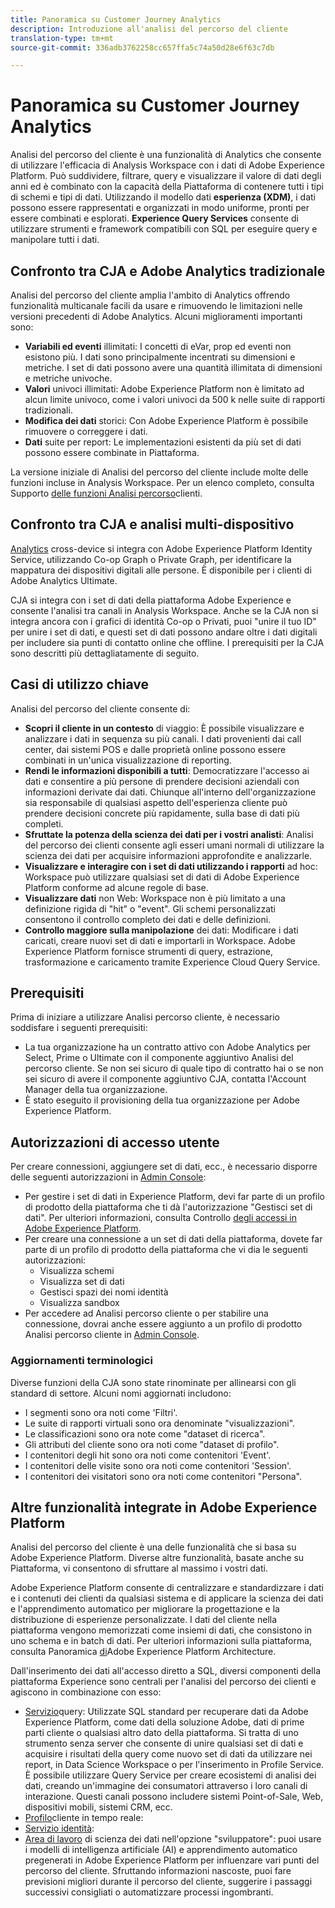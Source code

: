 ```yaml
---
title: Panoramica su Customer Journey Analytics
description: Introduzione all'analisi del percorso del cliente
translation-type: tm+mt
source-git-commit: 336adb3762258cc657ffa5c74a50d28e6f63c7db

---
```



# Panoramica su Customer Journey Analytics

Analisi del percorso del cliente è una funzionalità di Analytics che consente di utilizzare l&#39;efficacia di Analysis Workspace con i dati di Adobe Experience Platform. Può suddividere, filtrare, query e visualizzare il valore di dati degli anni ed è combinato con la capacità della Piattaforma di contenere tutti i tipi di schemi e tipi di dati. Utilizzando il modello dati **esperienza (XDM)**, i dati possono essere rappresentati e organizzati in modo uniforme, pronti per essere combinati e esplorati. **Experience Query Services** consente di utilizzare strumenti e framework compatibili con SQL per eseguire query e manipolare tutti i dati.

## Confronto tra CJA e Adobe Analytics tradizionale

Analisi del percorso del cliente amplia l&#39;ambito di Analytics offrendo funzionalità multicanale facili da usare e rimuovendo le limitazioni nelle versioni precedenti di Adobe Analytics. Alcuni miglioramenti importanti sono:

* **Variabili ed eventi** illimitati: I concetti di eVar, prop ed eventi non esistono più. I dati sono principalmente incentrati su dimensioni e metriche. I set di dati possono avere una quantità illimitata di dimensioni e metriche univoche.
* **Valori** univoci illimitati: Adobe Experience Platform non è limitato ad alcun limite univoco, come i valori univoci da 500 k nelle suite di rapporti tradizionali.
* **Modifica dei dati** storici: Con Adobe Experience Platform è possibile rimuovere o correggere i dati.
* **Dati** suite per report: Le implementazioni esistenti da più set di dati possono essere combinate in Piattaforma.

La versione iniziale di Analisi del percorso del cliente include molte delle funzioni incluse in Analysis Workspace. Per un elenco completo, consulta Supporto [delle funzioni Analisi percorso](cja-aa.md)clienti.

## Confronto tra CJA e analisi multi-dispositivo

[Analytics](https://docs.adobe.com/content/help/en/analytics/components/cda/cda-home.html) cross-device si integra con Adobe Experience Platform Identity Service, utilizzando Co-op Graph o Private Graph, per identificare la mappatura dei dispositivi digitali alle persone. È disponibile per i clienti di Adobe Analytics Ultimate.

CJA si integra con i set di dati della piattaforma Adobe Experience e consente l&#39;analisi tra canali in Analysis Workspace. Anche se la CJA non si integra ancora con i grafici di identità Co-op o Privati, puoi &quot;unire il tuo ID&quot; per unire i set di dati, e questi set di dati possono andare oltre i dati digitali per includere sia punti di contatto online che offline. I prerequisiti per la CJA sono descritti più dettagliatamente di seguito.

## Casi di utilizzo chiave

Analisi del percorso del cliente consente di:

* **Scopri il cliente in un contesto** di viaggio: È possibile visualizzare e analizzare i dati in sequenza su più canali. I dati provenienti dai call center, dai sistemi POS e dalle proprietà online possono essere combinati in un&#39;unica visualizzazione di reporting.
* **Rendi le informazioni disponibili a tutti**: Democratizzare l&#39;accesso ai dati e consentire a più persone di prendere decisioni aziendali con informazioni derivate dai dati. Chiunque all&#39;interno dell&#39;organizzazione sia responsabile di qualsiasi aspetto dell&#39;esperienza cliente può prendere decisioni concrete più rapidamente, sulla base di dati più completi.
* **Sfruttate la potenza della scienza dei dati per i vostri analisti**: Analisi del percorso dei clienti consente agli esseri umani normali di utilizzare la scienza dei dati per acquisire informazioni approfondite e analizzarle.
* **Visualizzare e interagire con i set di dati utilizzando i rapporti** ad hoc: Workspace può utilizzare qualsiasi set di dati di Adobe Experience Platform conforme ad alcune regole di base.
* **Visualizzare dati** non Web: Workspace non è più limitato a una definizione rigida di &quot;hit&quot; o &quot;event&quot;. Gli schemi personalizzati consentono il controllo completo dei dati e delle definizioni.
* **Controllo maggiore sulla manipolazione** dei dati: Modificare i dati caricati, creare nuovi set di dati e importarli in Workspace. Adobe Experience Platform fornisce strumenti di query, estrazione, trasformazione e caricamento tramite Experience Cloud Query Service.

## Prerequisiti

Prima di iniziare a utilizzare Analisi percorso cliente, è necessario soddisfare i seguenti prerequisiti:

* La tua organizzazione ha un contratto attivo con Adobe Analytics per Select, Prime o Ultimate con il componente aggiuntivo Analisi del percorso cliente. Se non sei sicuro di quale tipo di contratto hai o se non sei sicuro di avere il componente aggiuntivo CJA, contatta l&#39;Account Manager della tua organizzazione.
* È stato eseguito il provisioning della tua organizzazione per Adobe Experience Platform.

## Autorizzazioni di accesso utente

Per creare connessioni, aggiungere set di dati, ecc., è necessario disporre delle seguenti autorizzazioni in [Admin Console](https://adminconsole.adobe.com/enterprise/):

* Per gestire i set di dati in Experience Platform, devi far parte di un profilo di prodotto della piattaforma che ti dà l&#39;autorizzazione &quot;Gestisci set di dati&quot;. Per ulteriori informazioni, consulta Controllo [degli accessi in Adobe Experience Platform](https://www.adobe.io/apis/experienceplatform/home/permissions-and-sandboxes/permissions-and-sandboxes.html#!api-specification/markdown/narrative/technical_overview/access-control/access-control-overview.md).
* Per creare una connessione a un set di dati della piattaforma, dovete far parte di un profilo di prodotto della piattaforma che vi dia le seguenti autorizzazioni:
   * Visualizza schemi
   * Visualizza set di dati
   * Gestisci spazi dei nomi identità
   * Visualizza sandbox
* Per accedere ad Analisi percorso cliente o per stabilire una connessione, dovrai anche essere aggiunto a un profilo di prodotto Analisi percorso cliente in [Admin Console](https://adminconsole.adobe.com/enterprise/).

### Aggiornamenti terminologici

Diverse funzioni della CJA sono state rinominate per allinearsi con gli standard di settore. Alcuni nomi aggiornati includono:

* I segmenti sono ora noti come &#39;Filtri&#39;.
* Le suite di rapporti virtuali sono ora denominate &quot;visualizzazioni&quot;.
* Le classificazioni sono ora note come &quot;dataset di ricerca&quot;.
* Gli attributi del cliente sono ora noti come &quot;dataset di profilo&quot;.
* I contenitori degli hit sono ora noti come contenitori &#39;Event&#39;.
* I contenitori delle visite sono ora noti come contenitori &#39;Session&#39;.
* I contenitori dei visitatori sono ora noti come contenitori &quot;Persona&quot;.

## Altre funzionalità integrate in Adobe Experience Platform

Analisi del percorso del cliente è una delle funzionalità che si basa su Adobe Experience Platform. Diverse altre funzionalità, basate anche su Piattaforma, vi consentono di sfruttare al massimo i vostri dati.

Adobe Experience Platform consente di centralizzare e standardizzare i dati e i contenuti dei clienti da qualsiasi sistema e di applicare la scienza dei dati e l&#39;apprendimento automatico per migliorare la progettazione e la distribuzione di esperienze personalizzate. I dati del cliente nella piattaforma vengono memorizzati come insiemi di dati, che consistono in uno schema e in batch di dati. Per ulteriori informazioni sulla piattaforma, consulta Panoramica [di](https://www.adobe.io/apis/experienceplatform/home/overview.html)Adobe Experience Platform Architecture.

Dall&#39;inserimento dei dati all&#39;accesso diretto a SQL, diversi componenti della piattaforma Experience sono centrali per l&#39;analisi del percorso dei clienti e agiscono in combinazione con esso:

* [Servizio](https://www.adobe.io/apis/experienceplatform/home/query-service/sql-reference.html)query: Utilizzate SQL standard per recuperare dati da Adobe Experience Platform, come dati della soluzione Adobe, dati di prime parti cliente o qualsiasi altro dato della piattaforma. Si tratta di uno strumento senza server che consente di unire qualsiasi set di dati e acquisire i risultati della query come nuovo set di dati da utilizzare nei report, in Data Science Workspace o per l&#39;inserimento in Profile Service. È possibile utilizzare Query Service per creare ecosistemi di analisi dei dati, creando un&#39;immagine dei consumatori attraverso i loro canali di interazione. Questi canali possono includere sistemi Point-of-Sale, Web, dispositivi mobili, sistemi CRM, ecc.
* [Profilo](https://www.adobe.io/apis/experienceplatform/home/profile-identity-segmentation/profile-identity-segmentation-services.html#!api-specification/markdown/narrative/technical_overview/unified_profile_architectural_overview/unified_profile_architectural_overview.md)cliente in tempo reale:
* [Servizio identità](https://www.adobe.io/apis/experienceplatform/home/profile-identity-segmentation/profile-identity-segmentation-services.html#!api-specification/markdown/narrative/technical_overview/identity_services_architectural_overview/identity_services_architectural_overview.md):
* [Area di lavoro](https://www.adobe.io/apis/experienceplatform/home/data-science-workspace.html) di scienza dei dati nell&#39;opzione &quot;sviluppatore&quot;: puoi usare i modelli di intelligenza artificiale (AI) e apprendimento automatico pregenerati in Adobe Experience Platform per influenzare vari punti del percorso del cliente. Sfruttando informazioni nascoste, puoi fare previsioni migliori durante il percorso del cliente, suggerire i passaggi successivi consigliati o automatizzare processi ingombranti.
